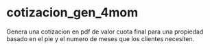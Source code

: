 # cotizacion_gen_4mom

Genera una cotizacion en pdf de valor cuota final para una propiedad basado en el pie y el numero de meses que los clientes necesiten.

